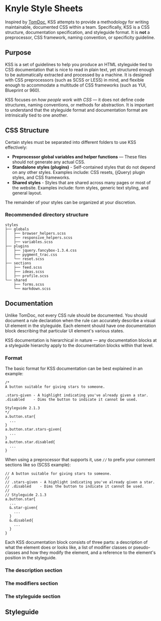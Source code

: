 # Knyle Style Sheets

Inspired by [TomDoc](http://tomdoc.org), KSS attempts to provide a methodology for writing maintainable, documented CSS within a team. Specifically, KSS is a CSS structure, documentation specification, and styleguide format. It is **not** a preprocessor, CSS framework, naming convention, or specificity guideline.

## Purpose

KSS is a set of guidelines to help you produce an HTML styleguide tied to CSS documentation that is nice to read in plain text, yet structured enough to be automatically extracted and processed by a machine. It is designed with CSS preprocessors (such as SCSS or LESS) in mind, and flexible enough to accommodate a multitude of CSS frameworks (such as YUI, Blueprint or 960).

KSS focuses on *how people work with CSS* — it does not define code structures, naming conventions, or methods for abstraction. It is important to understand that the styleguide format and documentation format are intrinsically tied to one another.

## CSS Structure

Certain styles must be separated into different folders to use KSS effectively:

* **Preprocessor global variables and helper functions** — These files should not generate any actual CSS.
* **Standalone styles (plugins)** - Self-contained styles that do not depend on any other styles. Examples include: CSS resets, (jQuery) plugin styles, and CSS frameworks.
* **Shared styles** - Styles that are shared across many pages or most of the website. Examples include: form styles, generic text styling, and general layout.

The remainder of your styles can be organized at your discretion.

### Recommended directory structure

    styles
    ├── globals
    │   ├── browser_helpers.scss
    │   ├── responsive_helpers.scss
    │   ├── variables.scss
    ├── plugins
    │   ├── jquery.fancybox-1.3.4.css
    │   ├── pygment_trac.css
    │   └── reset.scss
    ├── sections
    │   ├── feed.scss
    │   ├── ideas.scss
    │   ├── profile.scss
    └── shared
        ├── forms.scss
        └── markdown.scss

## Documentation

Unlike TomDoc, not every CSS rule should be documented. You should document a rule declaration when the rule can accurately describe a visual UI element in the styleguide. Each element should have one documentation block describing that particular UI element's various states.

KSS documentation is hierarchical in nature — any documentation blocks at a styleguide hierarchy apply to the documentation blocks within that level.

### Format

The basic format for KSS documentation can be best explained in an example:

    /*
    A button suitable for giving stars to someone.

    .stars-given - A highlight indicating you've already given a star.
    .disabled    - Dims the button to indicate it cannot be used.

    Styleguide 2.1.3
    */
    a.button.star{
      ...
    }
    a.button.star.stars-given{
      ...
    }
    a.button.star.disabled{
      ...
    }

When using a preprocessor that supports it, use `//` to prefix your comment sections like so (SCSS example):

    // A button suitable for giving stars to someone.
    //
    // .stars-given - A highlight indicating you've already given a star.
    // .disabled    - Dims the button to indicate it cannot be used.
    //
    // Styleguide 2.1.3
    a.button.star{
      ...
      &.star-given{
        ...
      }
      &.disabled{
        ...
      }
    }

Each KSS documentation block consists of three parts: a description of what the element does or looks like, a list of modifier classes or pseudo-classes and how they modify the element, and a reference to the element's position in the styleguide.

### The description section

### The modifiers section

### The styleguide section

## Styleguide